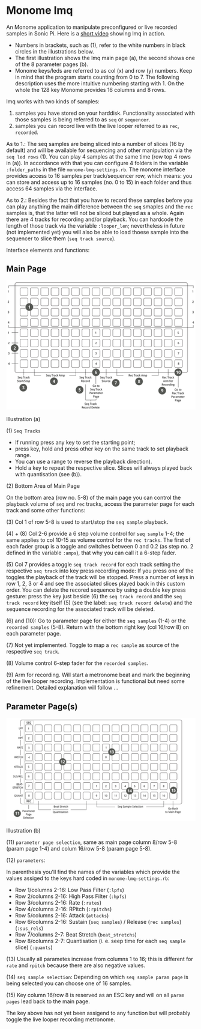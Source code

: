 # Monome lmq

An Monome application to manipulate preconfigured or live recorded samples in Sonic Pi. Here is a [short video](https://www.youtube.com/watch?v=1BX77a6eO68) showing lmq in action.

- Numbers in brackets, such as (1), refer to the white numbers in black circles in the illustrations  below.
- The first illustration shows the lmq main page (a), the second shows one of the 8 parameter pages (b).
- Monome keys/leds are referred to as col (x) and row (y) numbers. Keep in mind that the program starts counting from 0 to 7. The following description uses the more intuitive numbering starting with 1. On the whole the 128 key Monome provides 16 columns and 8 rows.

lmq works with two kinds of samples:

1. samples you have stored on your harddisk. Functionality associated with those samples is being referred to as `seq` or `sequencer`.
2. samples you can record live with the live looper referred to as `rec`, `recorded`.

As to 1.: The seq samples are being sliced into a number of slices (16 by default) and will be available for sequencing and other manipulation via the `seq led rows` (1). You can play 4 samples at the same time (row top 4 rows in (a)). In accordance with that you can configure 4 folders in the variable `:folder_paths` in the file `monome-lmq-settings.rb`. The monome interface provides access to 16 samples per track/sequencer row, which means: you can store and access up to 16 samples (no. 0 to 15) in each folder and thus access 64 samples via the interface.

As to 2.: Besides the fact that you have to record these samples before you can play anything the main difference between the `seq` smaples and the `rec` samples is, that the latter will not be sliced but played as a whole. Again there are 4 tracks for recording and/or playback. You can hardcode the length of those track via the variable `:looper_len`; nevertheless in future (not implemented yet) you will also be able to load thoese sample into the sequencer to slice them (`seq track source`).

Interface elements and functions:

## Main Page

![lmp main page (b)](lmq-main-page.png?raw=true "lmq main page (a)")

Illustration (a)

(1) `Seq Tracks`

* If running press any key to set the starting point; 
* press key, hold and press other key on the same track to set playback range.
* You can use a range to reverse the playback direction).
* Hold a key to repeat the respective slice. Slices will always played back with quantisation (see (b)).

(2) Bottom Area of Main Page

On the bottom area (row no. 5-8) of the main page you can control the playback volume of `seq` and `rec` tracks, access the parameter page for each track and some other functions:

(3) Col 1 of row 5-8 is used to start/stop the `seq sample` playback.

(4) + (8) Col 2-6 provide a 6 step volume control for `seq sample` 1-4; the same applies to col 10-15 as volume control for the `rec tracks`. The first of each fader group is a toggle and switches between 0 and 0.2 (as step no. 2 defined in the variable `:amps`), that why you can call it a 6-step fader.

(5) Col 7 provides a toggle `seq track record` for each track setting the respective `seq track` into key press recording mode: If you press one of the toggles the playback of the track will be stopped. Press a number of keys in row 1, 2, 3 or 4 and see the associated slices played back in this custom order. You can delete the recored sequence by using a double key press gesture: press the key just beside (6) the `seq track record` and the `seq track record` key itself (5) (see the label: `seq track record delete`) and the sequence recording for the associated track will be deleted. 

(6) and (10): Go to parameter page for either the `seq samples` (1-4) or the `recorded samples` (5-8). Return with the bottom right key (col 16/row 8) on each parameter page.

(7) Not yet implemented. Toggle to map a `rec sample` as source of the respective `seq track`.

(8) Volume control 6-step fader for the `recorded samples`.

(9) Arm for recording. Will start a metronome beat and mark the beginning of the live looper recording. Implementation is functional but need some refinement. Detailed explanation will follow ...

## Parameter Page(s)

![lmp parameter page (b)](lmq-param-page.png?raw=true "lmq parameter page (b)")

Illustration (b)

(11) `parameter page selection`, same as main page column 8/row 5-8 (param page 1-4) and  colum 16/row 5-8 (param page 5-8).

(12) `parameters`:

In parenthesis you'll find the names of the variables which provide the values assiged to the keys hard coded in `monome-lmq-settings.rb`:

* Row 1/columns 2-16: Low Pass Filter (`:lpfs`)
* Row 2/columns 2-16: High Pass Filter (`:hpfs`)
* Row 3/columns 2-16: Rate (`:rates`)
* Row 4/columns 2-16: RPitch (`:rpitchs`)
* Row 5/columns 2-16: Attack (`attacks`)
* Row 6/columns 2-16: Sustain (`seq samples`) / Release (`rec samples`) (`:sus_rels`)
* Row 7/columns 2-7: Beat Stretch (`beat_stretchs`)
* Row 8/columns 2-7: Quantisation (i. e. seep time for each `seq sample` slice) (`:quants`)

(13) Usually all parametes increase from columns 1 to 16; this is different for `rate` and `rpitch` because there are also negative values.

(14) `seq sample selection`: Depending on which `seq sample param page` is being selected you can choose one of 16 samples.

(15) Key column 16/row 8 is reserved as an ESC key and will on all `param pages` lead back to the main page.

The key above has not yet been assigend to any function but will probably toggle the live looper recording metronome.
